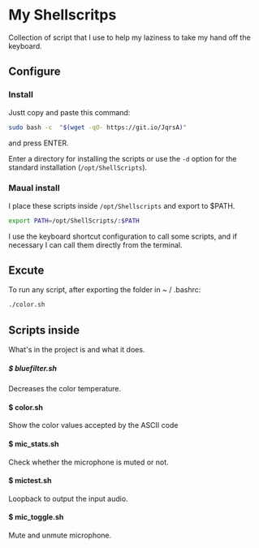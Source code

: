 # My Shellscritps

Collection of script that I use to help my laziness to take my hand off the keyboard.

## Configure

### Install

Justt copy and paste this command:
```sh
sudo bash -c  "$(wget -qO- https://git.io/JqrsA)"
```
and press ENTER.

Enter a directory for installing the scripts or use the ```-d``` option for the standard installation (```/opt/ShellScripts```).

### Maual install

I place these scripts inside ```/opt/Shellscripts``` and export to $PATH.

```bash
export PATH=/opt/ShellScripts/:$PATH
```

I use the keyboard shortcut configuration to call some scripts, and if necessary I can call them directly from the terminal.

## Excute

To run any script, after exporting the folder in ~ / .bashrc:

```bash
./color.sh
```

## Scripts inside
What's in the project is and what it does.

##### $ bluefilter.sh
Decreases the color temperature.

#### $ color.sh
Show the color values accepted by the ASCII code

#### $ mic_stats.sh
Check whether the microphone is muted or not.

#### $ mictest.sh
Loopback to output the input audio.

#### $ mic_toggle.sh
Mute and unmute microphone.
